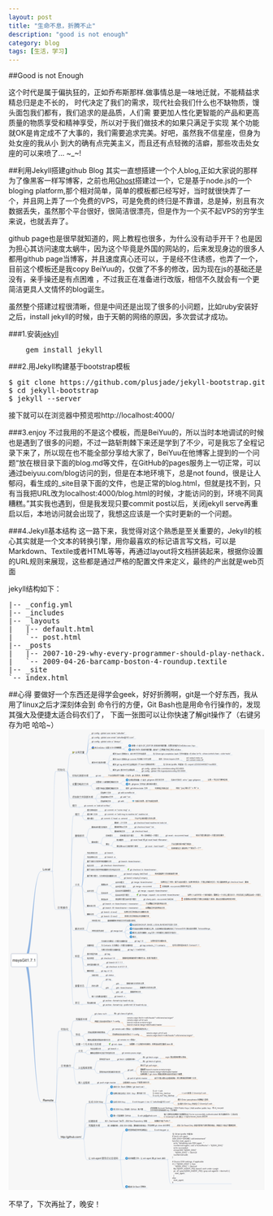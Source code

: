 ```yaml
---
layout: post
title: "生命不息，折腾不止"
description: "good is not enough"
category: blog
tags: [生活，学习]
---
```


##Good is not Enough

这个时代是属于偏执狂的，正如乔布斯那样.做事情总是一味地迁就，不能精益求精总归是走不长的，
时代决定了我们的需求，现代社会我们什么也不缺物质，馒头面包我们都有，我们追求的是品质，人们需
要更加人性化更智能的产品和更高质量的物质享受和精神享受，所以对于我们做技术的如果只满足于实现
某个功能就OK是肯定成不了大事的，我们需要追求完美。好吧，虽然我不信星座，但身为处女座的我从小
到大的确有点完美主义，而且还有点轻微的洁癖，那些攻击处女座的可以来喷了... ~_~!


##利用Jekyll搭建github Blog
其实一直想搭建一个个人blog,正如大家说的那样为了像黑客一样写博客，之前也用[Ghost][1]搭建过一个，它是基于node.js的一个bloging platform,那个相对简单，简单的模板都已经写好，当时就很快弄了一个，并且网上弄了一个免费的VPS，可是免费的终归是不靠谱，总是掉，别且有次数据丢失，虽然那个平台很好，很简洁很漂亮，但是作为一个买不起VPS的穷学生来说，也就丢弃了。


github page也是很早就知道的，网上教程也很多，为什么没有动手开干？也是因为担心其访问速度太蜗牛，因为这个毕竟是外国的网站的，后来发现身边的很多人都用github page当博客，并且速度真心还可以，于是经不住诱惑，也弄了一个，目前这个模板还是我copy BeiYuu的，仅做了不多的修改，因为现在js的基础还是没有，亲手操还是有点困难
，不过我正在准备进行改版，相信不久就会有一个更简洁更具人文情怀的blog诞生。


虽然整个搭建过程很清晰，但是中间还是出现了很多的小问题，比如ruby安装好之后，install jekyll的时候，由于天朝的网络的原因，多次尝试才成功。



###1.安装[jekyll][2]

<pre class="prettify">
	gem install jekyll
</pre>


###2.用Jekyll构建基于bootstrap模板

<pre class="prettify">
$ git clone https://github.com/plusjade/jekyll-bootstrap.git
$ cd jekyll-bootstrap
$ jekyll --server
</pre>
接下就可以在浏览器中预览啦http://localhost:4000/


###3.enjoy
不过我用的不是这个模板，而是BeiYuu的，所以当时本地调试的时候也是遇到了很多的问题，不过一路斩荆棘下来还是学到了不少，可是我忘了全程记录下来了，所以现在也不能全部分享给大家了，BeiYuu在他博客上提到的一个问题“放在根目录下面的blog.md等文件，在GitHub的pages服务上一切正常，可以通过beiyuu.com/blog访问的到，但是在本地环境下，总是not found，很是让人郁闷，看生成的_site目录下面的文件，也是正常的blog.html，但就是找不到，只有当我把URL改为localhost:4000/blog.html的时候，才能访问的到，环境不同真糟糕。”其实我也遇到，但是我发现只要commit post以后，关闭jekyll serve再重启以后，本地访问就会出现了，我想这应该是一个实时更新的一个问题。


###4.Jekyll基本结构
这一路下来，我觉得对这个熟悉是至关重要的，Jekyll的核心其实就是一个文本的转换引擎，用你最喜欢的标记语言写文档，可以是Markdown、Textile或者HTML等等，再通过layout将文档拼装起来，根据你设置的URL规则来展现，这些都是通过严格的配置文件来定义，最终的产出就是web页面


jekyll结构如下：
<pre class="prettify">
|-- _config.yml
|-- _includes
|-- _layouts
|   |-- default.html
|   `-- post.html
|-- _posts
|   |-- 2007-10-29-why-every-programmer-should-play-nethack.textile
|   `-- 2009-04-26-barcamp-boston-4-roundup.textile
|-- _site
`-- index.html
</pre>


##心得
要做好一个东西还是得学会geek，好好折腾啊，git是一个好东西，我从用了linux之后才深刻体会到 命令行的方便，Git Bash也是用命令行操作的，发现其强大及便捷太适合码农们了，
下面一张图可以让你快速了解git操作了（右键另存为吧  哈哈~）![Git](/images/githubpages/git.png)


不早了，下次再扯了，晚安！


[1]:https://ghost.org/
[2]:http://jekyllrb.com/
